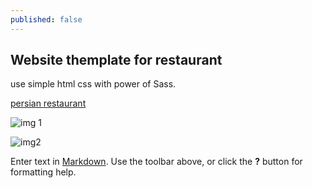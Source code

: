 ```yaml
---
published: false
---
```

## Website themplate for restaurant
use simple html css with power of Sass.

[persian restaurant](https://solgideveloper.github.io/Persian-Restaurant/ "Go to Live")


![img 1](https://media-cdn.tripadvisor.com/media/photo-s/0e/cc/0a/dc/restaurant-chocolat.jpg)

![img2]({{site.baseurl}}/images/bg.jpeg)




Enter text in [Markdown](http://daringfireball.net/projects/markdown/). Use the toolbar above, or click the **?** button for formatting help.
